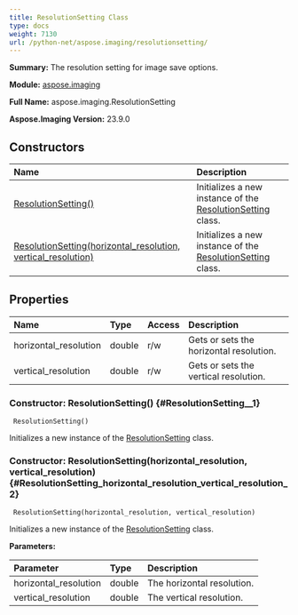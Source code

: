 ```yaml
---
title: ResolutionSetting Class
type: docs
weight: 7130
url: /python-net/aspose.imaging/resolutionsetting/
---
```


**Summary:** The resolution setting for image save options.

**Module:** [aspose.imaging](/imaging/python-net/aspose.imaging/)

**Full Name:** aspose.imaging.ResolutionSetting

**Aspose.Imaging Version:** 23.9.0

## **Constructors**
| **Name** | **Description** |
| :- | :- |
| [ResolutionSetting()](#ResolutionSetting__1) | Initializes a new instance of the [ResolutionSetting](/imaging/python-net/aspose.imaging/resolutionsetting/) class. |
| [ResolutionSetting(horizontal_resolution, vertical_resolution)](#ResolutionSetting_horizontal_resolution_vertical_resolution_2) | Initializes a new instance of the [ResolutionSetting](/imaging/python-net/aspose.imaging/resolutionsetting/) class. |
## **Properties**
| **Name** | **Type** | **Access** | **Description** |
| :- | :- | :- | :- |
| horizontal_resolution | double | r/w | Gets or sets the horizontal resolution. |
| vertical_resolution | double | r/w | Gets or sets the vertical resolution. |


### Constructor: ResolutionSetting() {#ResolutionSetting__1}


```
 ResolutionSetting() 
```

Initializes a new instance of the [ResolutionSetting](/imaging/python-net/aspose.imaging/resolutionsetting/) class.

### Constructor: ResolutionSetting(horizontal_resolution, vertical_resolution) {#ResolutionSetting_horizontal_resolution_vertical_resolution_2}


```
 ResolutionSetting(horizontal_resolution, vertical_resolution) 
```

Initializes a new instance of the [ResolutionSetting](/imaging/python-net/aspose.imaging/resolutionsetting/) class.

**Parameters:**

| Parameter | Type | Description |
| :- | :- | :- |
| horizontal_resolution | double | The horizontal resolution. |
| vertical_resolution | double | The vertical resolution. |

